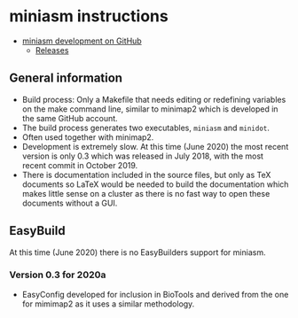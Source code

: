 # miniasm instructions

  * [miniasm development on GitHub](https://github.com/lh3/miniasm)
      * [Releases](https://github.com/lh3/miniasm/releases)


## General information

  * Build process: Only a Makefile that needs editing or redefining variables on the 
    make command line, similar to minimap2 which is developed in the same GitHub account.
  * The build process generates two executables, `miniasm` and `minidot`.
  * Often used together with minimap2.
  * Development is extremely slow. At this time (June 2020) the most recent version
    is only 0.3 which was released in July 2018, with the most recent commit in
    October 2019.
  * There is documentation included in the source files, but only as TeX documents 
    so LaTeX would be needed to build the documentation which makes little sense on
    a cluster as there is no fast way to open these documents without a GUI.


## EasyBuild

At this time (June 2020) there is no EasyBuilders support for miniasm.

### Version 0.3 for 2020a

  * EasyConfig developed for inclusion in BioTools and derived from the one for
    mimimap2 as it uses a similar methodology.
